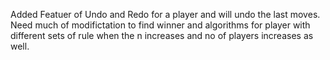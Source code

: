 Added Featuer of Undo and Redo for a player and will undo the last moves. Need much of modifictation to find winner and algorithms for player with
different sets of rule when the n increases and no of players increases as well.
